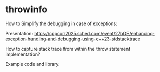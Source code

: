 # throwinfo

How to Simplify the debugging in case of exceptions:

Presentation: https://cppcon2025.sched.com/event/27bOE/enhancing-exception-handling-and-debugging-using-c++23-stdstacktrace

How to capture stack trace from within the throw statement implementation?

Example code and library.
